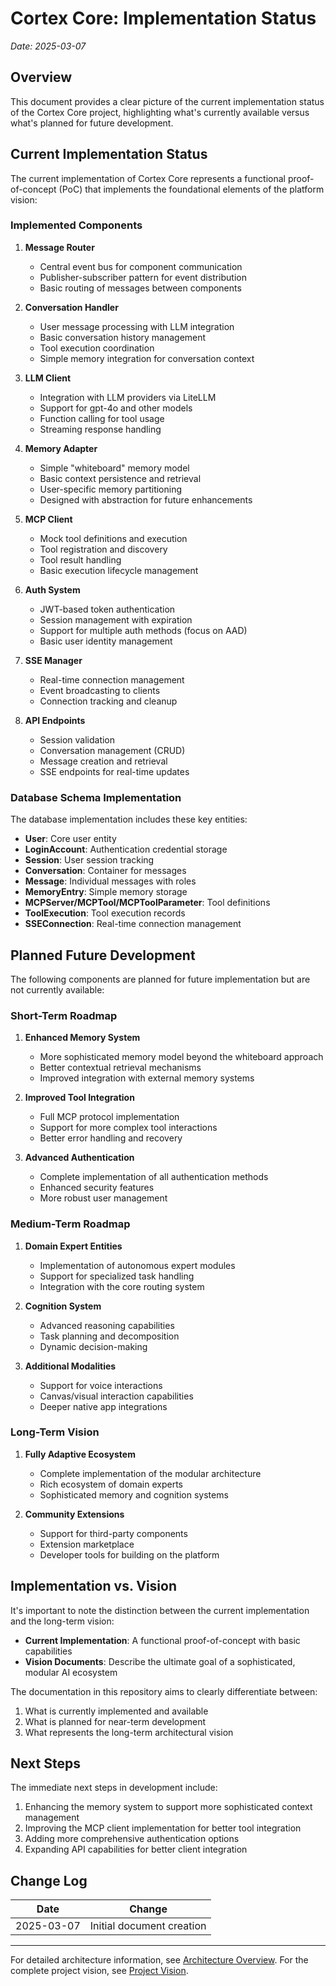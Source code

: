 # Cortex Core: Implementation Status

_Date: 2025-03-07_

## Overview

This document provides a clear picture of the current implementation status of the Cortex Core project, highlighting what's currently available versus what's planned for future development.

## Current Implementation Status

The current implementation of Cortex Core represents a functional proof-of-concept (PoC) that implements the foundational elements of the platform vision:

### Implemented Components

1. **Message Router**
   - Central event bus for component communication
   - Publisher-subscriber pattern for event distribution
   - Basic routing of messages between components

2. **Conversation Handler**
   - User message processing with LLM integration
   - Basic conversation history management
   - Tool execution coordination
   - Simple memory integration for conversation context

3. **LLM Client**
   - Integration with LLM providers via LiteLLM
   - Support for gpt-4o and other models
   - Function calling for tool usage
   - Streaming response handling

4. **Memory Adapter**
   - Simple "whiteboard" memory model
   - Basic context persistence and retrieval
   - User-specific memory partitioning
   - Designed with abstraction for future enhancements

5. **MCP Client**
   - Mock tool definitions and execution
   - Tool registration and discovery
   - Tool result handling
   - Basic execution lifecycle management

6. **Auth System**
   - JWT-based token authentication
   - Session management with expiration
   - Support for multiple auth methods (focus on AAD)
   - Basic user identity management

7. **SSE Manager**
   - Real-time connection management
   - Event broadcasting to clients
   - Connection tracking and cleanup

8. **API Endpoints**
   - Session validation
   - Conversation management (CRUD)
   - Message creation and retrieval
   - SSE endpoints for real-time updates

### Database Schema Implementation

The database implementation includes these key entities:

- **User**: Core user entity
- **LoginAccount**: Authentication credential storage
- **Session**: User session tracking
- **Conversation**: Container for messages
- **Message**: Individual messages with roles
- **MemoryEntry**: Simple memory storage
- **MCPServer/MCPTool/MCPToolParameter**: Tool definitions
- **ToolExecution**: Tool execution records
- **SSEConnection**: Real-time connection management

## Planned Future Development

The following components are planned for future implementation but are not currently available:

### Short-Term Roadmap

1. **Enhanced Memory System**
   - More sophisticated memory model beyond the whiteboard approach
   - Better contextual retrieval mechanisms
   - Improved integration with external memory systems

2. **Improved Tool Integration**
   - Full MCP protocol implementation
   - Support for more complex tool interactions
   - Better error handling and recovery

3. **Advanced Authentication**
   - Complete implementation of all authentication methods
   - Enhanced security features
   - More robust user management

### Medium-Term Roadmap

1. **Domain Expert Entities**
   - Implementation of autonomous expert modules
   - Support for specialized task handling
   - Integration with the core routing system

2. **Cognition System**
   - Advanced reasoning capabilities
   - Task planning and decomposition
   - Dynamic decision-making

3. **Additional Modalities**
   - Support for voice interactions
   - Canvas/visual interaction capabilities
   - Deeper native app integrations

### Long-Term Vision

1. **Fully Adaptive Ecosystem**
   - Complete implementation of the modular architecture
   - Rich ecosystem of domain experts
   - Sophisticated memory and cognition systems

2. **Community Extensions**
   - Support for third-party components
   - Extension marketplace
   - Developer tools for building on the platform

## Implementation vs. Vision

It's important to note the distinction between the current implementation and the long-term vision:

- **Current Implementation**: A functional proof-of-concept with basic capabilities
- **Vision Documents**: Describe the ultimate goal of a sophisticated, modular AI ecosystem

The documentation in this repository aims to clearly differentiate between:
1. What is currently implemented and available
2. What is planned for near-term development
3. What represents the long-term architectural vision

## Next Steps

The immediate next steps in development include:

1. Enhancing the memory system to support more sophisticated context management
2. Improving the MCP client implementation for better tool integration
3. Adding more comprehensive authentication options
4. Expanding API capabilities for better client integration

## Change Log

| Date | Change |
|------|--------|
| 2025-03-07 | Initial document creation |

---

For detailed architecture information, see [Architecture Overview](ARCHITECTURE_OVERVIEW.md).
For the complete project vision, see [Project Vision](PROJECT_VISION.md).